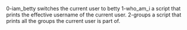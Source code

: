 0-iam_betty switches the current user to betty
1-who_am_i a script that prints the effective username of the current user.
2-groups a script that prints all the groups the current user is part of.

